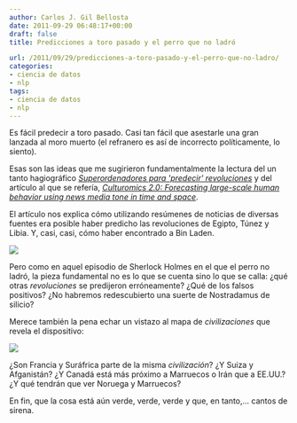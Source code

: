 ```yaml
---
author: Carlos J. Gil Bellosta
date: 2011-09-29 06:48:17+00:00
draft: false
title: Predicciones a toro pasado y el perro que no ladró

url: /2011/09/29/predicciones-a-toro-pasado-y-el-perro-que-no-ladro/
categories:
- ciencia de datos
- nlp
tags:
- ciencia de datos
- nlp
---
```


Es fácil predecir a toro pasado. Casi tan fácil que asestarle una gran lanzada al moro muerto (el refranero es así de incorrecto políticamente, lo siento).

Esas son las ideas que me sugirieron fundamentalmente la lectura del un tanto hagiográfico [_Superordenadores para 'predecir' revoluciones_](http://innovacion.ticbeat.com/superordenadores-predecir-revoluciones/?utm_source=feedburner&utm_medium=email&utm_campaign=Feed:+rwwes+(TICbeat)) y del artículo al que se refería, _[Culturomics 2.0: Forecasting large-scale human behavior using news media tone in time and space](http://www.uic.edu/htbin/cgiwrap/bin/ojs/index.php/fm/article/view/3663/3040)_.

El artículo nos explica cómo utilizando resúmenes de noticias de diversas fuentes era posible haber predicho las revoluciones de Egipto, Túnez y Libia. Y, casi, casi, cómo haber encontrado a Bin Laden.


[![](/wp-uploads/2011/09/culturomics_egypt.jpg)
](/wp-uploads/2011/09/culturomics_egypt.jpg)


Pero como en aquel episodio de Sherlock Holmes en el que el perro no ladró, la pieza fundamental no es lo que se cuenta sino lo que se calla: ¿qué otras _revoluciones_ se predijeron erróneamente? ¿Qué de los falsos positivos? ¿No habremos redescubierto una suerte de Nostradamus de silicio?

Merece también la pena echar un vistazo al mapa de _civilizaciones_ que revela el dispositivo:


[![](/wp-uploads/2011/09/culturomics_civilizations.jpg)
](/wp-uploads/2011/09/culturomics_civilizations.jpg)


¿Son Francia y Suráfrica parte de la misma _civilización_? ¿Y Suiza y Afganistán? ¿Y Canadá está más próximo a Marruecos o Irán que a EE.UU.? ¿Y qué tendrán que ver Noruega y Marruecos?

En fin, que la cosa está aún verde, verde, verde y que, en tanto,... cantos de sirena.
